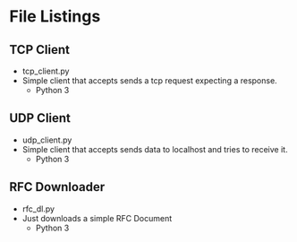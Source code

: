 # File Listings
## TCP Client
* tcp_client.py
* Simple client that accepts sends a tcp request expecting a response.
    * Python 3
## UDP Client
* udp_client.py
* Simple client that accepts sends data to localhost and tries to receive it.
    * Python 3
## RFC Downloader
* rfc_dl.py
* Just downloads a simple RFC Document
    * Python 3
